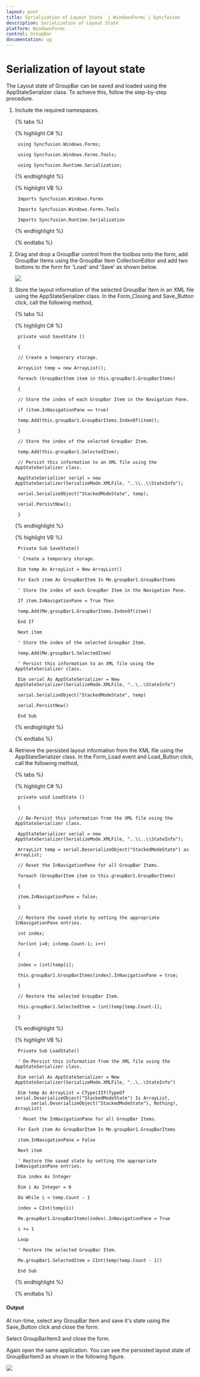 ```yaml
---
layout: post
title: Serialization of Layout State  | WindowsForms | Syncfusion
description: Serialization of Layout State
platform: WindowsForms
control: GroupBar
documentation: ug
---
```

# Serialization of layout state

The Layout state of GroupBar can be saved and loaded using the AppStateSerializer class. To achieve this, follow the step-by-step procedure.

1. Include the required namespaces.

   {% tabs %}

   {% highlight C# %}

		using Syncfusion.Windows.Forms;

		using Syncfusion.Windows.Forms.Tools;

		using Syncfusion.Runtime.Serialization;

    {% endhighlight %}

	{% highlight VB %}

		Imports Syncfusion.Windows.Forms

		Imports Syncfusion.Windows.Forms.Tools

		Imports Syncfusion.Runtime.Serialization

    {% endhighlight %}

	{% endtabs %}

2. Drag and drop a GroupBar control from the toolbox onto the form, add GroupBar Items using the GroupBar Item CollectionEditor and add two buttons to the form for 'Load' and 'Save' as shown below.

   ![](Overview_images/Overview_img43.jpeg)


3. Store the layout information of the selected GroupBar Item in an XML file using the AppStateSerializer class. In the Form_Closing and Save_Button click, call the following method,

   {% tabs %}

   {% highlight C# %}

		private void SaveState ()

		{

		// Create a temporary storage.

		ArrayList temp = new ArrayList();

		foreach (GroupBarItem item in this.groupBar1.GroupBarItems)

		{

		// Store the index of each GroupBar Item in the Navigation Pane.

		if (item.InNavigationPane == true)

		temp.Add(this.groupBar1.GroupBarItems.IndexOf(item));

		}

		// Store the index of the selected GroupBar Item.

		temp.Add(this.groupBar1.SelectedItem);

		// Persist this information to an XML file using the AppStateSerializer class.

		AppStateSerializer serial = new AppStateSerializer(SerializeMode.XMLFile, "..\\..\\StateInfo");

		serial.SerializeObject("StackedModeState", temp);

		serial.PersistNow();

		}

    {% endhighlight %}

	{% highlight VB %}

		Private Sub SaveState()

		' Create a temporary storage.

		Dim temp As ArrayList = New ArrayList()

		For Each item As GroupBarItem In Me.groupBar1.GroupBarItems

		' Store the index of each GroupBar Item in the Navigation Pane.

		If item.InNavigationPane = True Then

		temp.Add(Me.groupBar1.GroupBarItems.IndexOf(item))

		End If

		Next item

		' Store the index of the selected GroupBar Item.

		temp.Add(Me.groupBar1.SelectedItem)

		' Persist this information to an XML file using the AppStateSerializer class.

		Dim serial As AppStateSerializer = New AppStateSerializer(SerializeMode.XMLFile, "..\..\StateInfo")

		serial.SerializeObject("StackedModeState", temp)

		serial.PersistNow()

		End Sub

    {% endhighlight %}

	{% endtabs %}

4. Retrieve the persisted layout information from the XML file using the AppStateSerializer class. In the Form_Load event and Load_Button click, call the following method,

   {% tabs %}

   {% highlight C# %}

		private void LoadState ()

		{

		// De-Persist this information from the XML file using the AppStateSerializer class.

		AppStateSerializer serial = new AppStateSerializer(SerializeMode.XMLFile, "..\\..\\StateInfo");

		ArrayList temp = serial.DeserializeObject("StackedModeState") as ArrayList;

		// Reset the InNavigationPane for all GroupBar Items.

		foreach (GroupBarItem item in this.groupBar1.GroupBarItems)

		{

		item.InNavigationPane = false;

		}

		// Restore the saved state by setting the appropriate InNavigationPane entries.

		int index;

		for(int i=0; i<temp.Count-1; i++)

		{

		index = (int)temp[i];

		this.groupBar1.GroupBarItems[index].InNavigationPane = true;

		}

		// Restore the selected GroupBar Item.

		this.groupBar1.SelectedItem = (int)temp[temp.Count-1];

		}

    {% endhighlight %}

	{% highlight VB %}

		Private Sub LoadState()

		' De-Persist this information from the XML file using the AppStateSerializer class.

		Dim serial As AppStateSerializer = New AppStateSerializer(SerializeMode.XMLFile, "..\..\StateInfo")

		Dim temp As ArrayList = CType(IIf(TypeOf serial.DeserializeObject("StackedModeState") Is ArrayList,                   
			 serial.DeserializeObject("StackedModeState"), Nothing), ArrayList)

		' Reset the InNavigationPane for all GroupBar Items.

		For Each item As GroupBarItem In Me.groupBar1.GroupBarItems

		item.InNavigationPane = False

		Next item

		' Restore the saved state by setting the appropriate InNavigationPane entries.

		Dim index As Integer

		Dim i As Integer = 0

		Do While i < temp.Count - 1

		index = CInt(temp(i))

		Me.groupBar1.GroupBarItems(index).InNavigationPane = True

		i += 1

		Loop

		' Restore the selected GroupBar Item.

		Me.groupBar1.SelectedItem = CInt(temp(temp.Count - 1))

		End Sub

    {% endhighlight %}

	{% endtabs %}


#### Output

At run-time, select any GroupBar Item and save it's state using the Save_Button click and close the form.

Select GroupBarItem3 and close the form.

Again open the same application. You can see the persisted layout state of GroupBarItem3 as shown in the following figure.



 ![](Overview_images/Overview_img44.jpeg)

